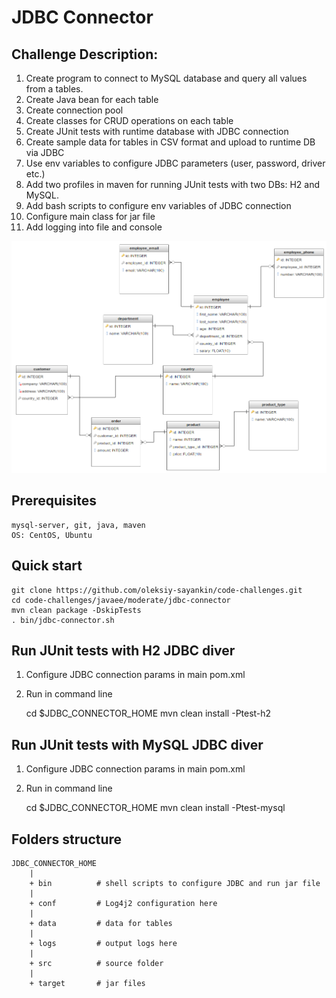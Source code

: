 JDBC Connector
===============

Challenge Description:
----------------------

1. Create program to connect to MySQL database and query all values from a tables.
2. Create Java bean for each table
3. Create connection pool
4. Create classes for CRUD operations on each table
5. Create JUnit tests with runtime database with JDBC connection
6. Create sample data for tables in CSV format and upload to runtime DB via JDBC
7. Use env variables to configure JDBC parameters (user, password, driver etc.)
8. Add two profiles in maven for running JUnit tests with two DBs: H2 and MySQL.
9. Add bash scripts to configure env variables of JDBC connection
10. Configure main class for jar file
11. Add logging into file and console

![Challenge Image](dbschema.png)

Prerequisites
-------------

    mysql-server, git, java, maven
    OS: CentOS, Ubuntu

Quick start
------------

    git clone https://github.com/oleksiy-sayankin/code-challenges.git
    cd code-challenges/javaee/moderate/jdbc-connector
    mvn clean package -DskipTests
    . bin/jdbc-connector.sh

Run JUnit tests with H2 JDBC diver
-----------------------------------------

1. Configure JDBC connection params in main pom.xml

2. Run in command line
 

    cd $JDBC_CONNECTOR_HOME
    mvn clean install -Ptest-h2 

Run JUnit tests with MySQL JDBC diver
-----------------------------------------

1. Configure JDBC connection params in main pom.xml

2. Run in command line
 

    cd $JDBC_CONNECTOR_HOME
    mvn clean install -Ptest-mysql 

Folders structure
-----------------

    JDBC_CONNECTOR_HOME
        |
        + bin          # shell scripts to configure JDBC and run jar file  
        |
        + conf         # Log4j2 configuration here
        |
        + data         # data for tables
        |
        + logs         # output logs here
        |
        + src          # source folder
        |
        + target       # jar files